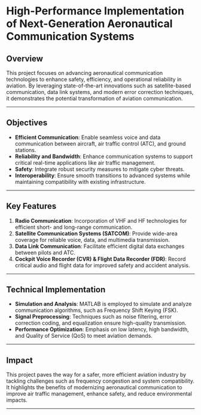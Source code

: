 # High-Performance Implementation of Next-Generation Aeronautical Communication Systems

## Overview
This project focuses on advancing aeronautical communication technologies to enhance safety, efficiency, and operational reliability in aviation. By leveraging state-of-the-art innovations such as satellite-based communication, data link systems, and modern error correction techniques, it demonstrates the potential transformation of aviation communication.

---

## Objectives
- **Efficient Communication**: Enable seamless voice and data communication between aircraft, air traffic control (ATC), and ground stations.
- **Reliability and Bandwidth**: Enhance communication systems to support critical real-time applications like air traffic management.
- **Safety**: Integrate robust security measures to mitigate cyber threats.
- **Interoperability**: Ensure smooth transitions to advanced systems while maintaining compatibility with existing infrastructure.

---

## Key Features
1. **Radio Communication**: Incorporation of VHF and HF technologies for efficient short- and long-range communication.
2. **Satellite Communication Systems (SATCOM)**: Provide wide-area coverage for reliable voice, data, and multimedia transmission.
3. **Data Link Communication**: Facilitate efficient digital data exchanges between pilots and ATC.
4. **Cockpit Voice Recorder (CVR) & Flight Data Recorder (FDR)**: Record critical audio and flight data for improved safety and accident analysis.

---

## Technical Implementation
- **Simulation and Analysis**: MATLAB is employed to simulate and analyze communication algorithms, such as Frequency Shift Keying (FSK).
- **Signal Preprocessing**: Techniques such as noise filtering, error correction coding, and equalization ensure high-quality transmission.
- **Performance Optimization**: Emphasis on low latency, high bandwidth, and Quality of Service (QoS) to meet aviation demands.

---

## Impact
This project paves the way for a safer, more efficient aviation industry by tackling challenges such as frequency congestion and system compatibility. It highlights the benefits of modernizing aeronautical communication to improve air traffic management, enhance safety, and reduce environmental impacts.

---
